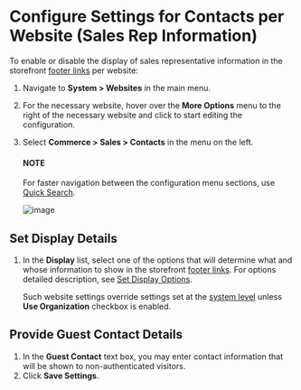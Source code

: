<a id="sys-conf-commerce-sales-contacts-website"></a>

# Configure Settings for Contacts per Website (Sales Rep Information)

To enable or disable the display of sales representative information in the storefront [footer links](../../../../../../storefront/getting-started/general-layout.md#frontstore-guide-navigation-footer) per website:

1. Navigate to **System > Websites** in the main menu.
2. For the necessary website, hover over the <i class="fa fa-ellipsis-h fa-lg" aria-hidden="true"></i> **More Options** menu to the right of the necessary website and click <i class="fas fa-cog" aria-hidden="true"></i> to start editing the configuration.
3. Select **Commerce > Sales > Contacts** in the menu on the left.

   #### NOTE
   For faster navigation between the configuration menu sections, use [Quick Search](../../../../configuration/quick-search.md#user-guide-system-configuration-quick-search).

   ![image](user/img/system/websites/web_configuration/website_contacts_config.png)

## Set Display Details

1. In the **Display** list, select one of the options that will determine what and whose information to show in the storefront [footer links](../../../../../../storefront/getting-started/general-layout.md#frontstore-guide-navigation-footer). For options detailed description, see [Set Display Options](../../../../configuration/commerce/sales/contacts.md#user-guide-system-configuration-display-sales-rep-info-display-options).

   Such website settings override settings set at the [system level](../../../../configuration/commerce/sales/contacts.md#sys-conf-commerce-sales-contacts-global) unless **Use Organization** checkbox is enabled.

## Provide Guest Contact Details

1. In the **Guest Contact** text box, you may enter contact information that will be shown to non-authenticated visitors.
2. Click **Save Settings**.

<!-- fa-bars = fa-navicon -->
<!-- Ic Tiles is used as Set As Default in saved views, and as tiles in display layout options -->
<!-- IcPencil refers to Rename in Commerce and Inline Editing in CRM -->
<!-- Check mark in the square. -->
<!-- SortDesc is also used as drop-down arrow -->
